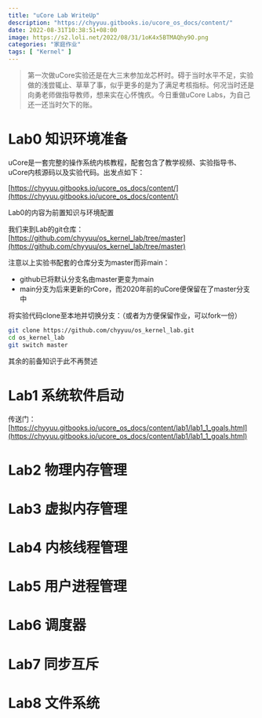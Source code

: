 ```yaml
---
title: "uCore Lab WriteUp"
description: "https://chyyuu.gitbooks.io/ucore_os_docs/content/"
date: 2022-08-31T10:38:51+08:00
image: https://s2.loli.net/2022/08/31/1oK4x5BTMAQhy9O.png
categories: "家庭作业"
tags: [ "Kernel" ]
---
```




> 第一次做uCore实验还是在大三末参加龙芯杯时。碍于当时水平不足，实验做的浅尝辄止、草草了事，似乎更多的是为了满足考核指标。何况当时还是向勇老师做指导教师，想来实在心怀愧疚。今日重做uCore Labs，为自己还一还当时欠下的账。

# Lab0 知识环境准备

uCore是一套完整的操作系统内核教程，配套包含了教学视频、实验指导书、uCore内核源码以及实验代码。出发点如下：

[https://chyyuu.gitbooks.io/ucore_os_docs/content/](https://chyyuu.gitbooks.io/ucore_os_docs/content/)

Lab0的内容为前置知识与环境配置

我们来到Lab的git仓库：[https://github.com/chyyuu/os_kernel_lab/tree/master](https://github.com/chyyuu/os_kernel_lab/tree/master)

注意以上实验书配套的仓库分支为master而非main：

- github已将默认分支名由master更变为main
- main分支为后来更新的rCore，而2020年前的uCore便保留在了master分支中

将实验代码clone至本地并切换分支：（或者为方便保留作业，可以fork一份）

```sh
git clone https://github.com/chyyuu/os_kernel_lab.git
cd os_kernel_lab
git switch master
```

其余的前备知识于此不再赘述

# Lab1 系统软件启动

传送门：[https://chyyuu.gitbooks.io/ucore_os_docs/content/lab1/lab1_1_goals.html](https://chyyuu.gitbooks.io/ucore_os_docs/content/lab1/lab1_1_goals.html)

# Lab2 物理内存管理

# Lab3 虚拟内存管理

# Lab4 内核线程管理

# Lab5 用户进程管理

# Lab6 调度器

# Lab7 同步互斥

# Lab8 文件系统



